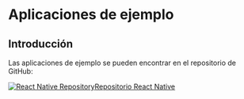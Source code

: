 # Aplicaciones de ejemplo

## Introducción

Las aplicaciones de ejemplo se pueden encontrar en el repositorio de GitHub:

[![React Native Repository](@site/static/img/github_50.png)](https://github.com/facephi/sdk-mobile-react-native-samples)<a href="https://github.com/facephi/sdk-mobile-react-native-samples" rel="nofollow">Repositorio React Native</a>
